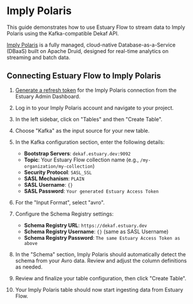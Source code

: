 # Imply Polaris

This guide demonstrates how to use Estuary Flow to stream data to Imply Polaris using the Kafka-compatible Dekaf API.

[Imply Polaris](https://imply.io/polaris) is a fully managed, cloud-native Database-as-a-Service (DBaaS) built on Apache
Druid, designed for real-time analytics on streaming and batch data.

## Connecting Estuary Flow to Imply Polaris

1. [Generate a refresh token](/guides/how_to_generate_refresh_token) for the Imply Polaris connection from the Estuary
   Admin Dashboard.

2. Log in to your Imply Polaris account and navigate to your project.

3. In the left sidebar, click on "Tables" and then "Create Table".

4. Choose "Kafka" as the input source for your new table.

5. In the Kafka configuration section, enter the following details:

    - **Bootstrap Servers**: `dekaf.estuary.dev:9092`
    - **Topic**: Your Estuary Flow collection name (e.g., `/my-organization/my-collection`)
    - **Security Protocol**: `SASL_SSL`
    - **SASL Mechanism**: `PLAIN`
    - **SASL Username**: `{}`
    - **SASL Password**: `Your generated Estuary Access Token`

6. For the "Input Format", select "avro".

7. Configure the Schema Registry settings:
    - **Schema Registry URL**: `https://dekaf.estuary.dev`
    - **Schema Registry Username**: `{}` (same as SASL Username)
    - **Schema Registry Password**: `The same Estuary Access Token as above`

8. In the "Schema" section, Imply Polaris should automatically detect the schema from your Avro data. Review and adjust
   the column definitions as needed.

9. Review and finalize your table configuration, then click "Create Table".

10. Your Imply Polaris table should now start ingesting data from Estuary Flow.
